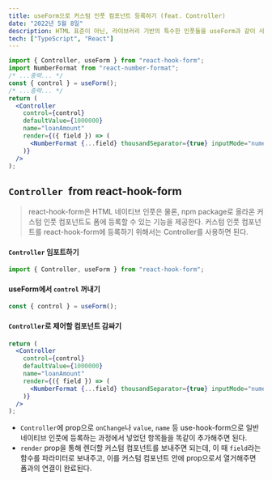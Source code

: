```yaml
---
title: useForm으로 커스텀 인풋 컴포넌트 등록하기 (feat. Controller)
date: "2022년 5월 8일"
description: HTML 표준이 아닌, 라이브러리 기반의 특수한 인풋들을 useForm과 같이 사용하려면 어떻게 해야할까?
tech: ["TypeScript", "React"]
---
```


```jsx
import { Controller, useForm } from "react-hook-form";
import NumberFormat from "react-number-format";
/* ...중략... */
const { control } = useForm();
/* ...중략... */
return (
  <Controller
    control={control}
    defaultValue={1000000}
    name="loanAmount"
    render={({ field }) => (
      <NumberFormat {...field} thousandSeparator={true} inputMode="numeric" />
    )}
  />
);
```

## `Controller `from react-hook-form

> react-hook-form은 HTML 네이티브 인풋은 물론, npm package로 올라온 커스텀 인풋 컴포넌트도 폼에 등록할 수 있는 기능을 제공한다. 커스텀 인풋 컴포넌트를 react-hook-form에 등록하기 위해서는 Controller를 사용하면 된다.

#### `Controller` 임포트하기

```javascript
import { Controller, useForm } from "react-hook-form";
```

#### useForm에서 `control` 꺼내기

```javascript
const { control } = useForm();
```

#### `Controller`로 제어할 컴포넌트 감싸기

```jsx
return (
  <Controller
    control={control}
    defaultValue={1000000}
    name="loanAmount"
    render={({ field }) => (
      <NumberFormat {...field} thousandSeparator={true} inputMode="numeric" />
    )}
  />
);
```

- `Controller`에 prop으로 `onChange`나 `value`, `name` 등 use-hook-form으로 일반 네이티브 인풋에 등록하는 과정에서 넣었던 항목들을 똑같이 추가해주면 된다.
- `render` prop을 통해 렌더할 커스텀 컴포넌트를 보내주면 되는데, 이 때 `field`라는 함수를 파라미터로 보내주고, 이를 커스텀 컴포넌트 안에 prop으로서 열거해주면 폼과의 연결이 완료된다.
